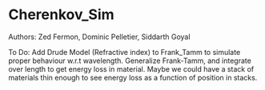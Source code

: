 # Cherenkov_Sim

Authors: Zed Fermon, Dominic Pelletier, Siddarth Goyal


To Do: Add Drude Model (Refractive index) to Frank_Tamm to simulate proper behaviour w.r.t wavelength.
Generalize Frank-Tamm, and integrate over length to get energy loss in material. Maybe we could have a stack of materials thin enough to see energy loss as a function of position in stacks.

